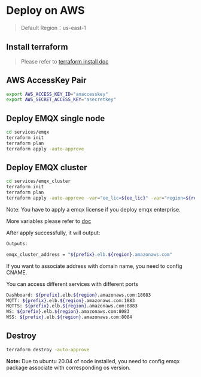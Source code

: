 # Deploy on AWS

> Default Region：us-east-1

## Install terraform
> Please refer to [terraform install doc](https://learn.hashicorp.com/tutorials/terraform/install-cli)


## AWS AccessKey Pair
```bash
export AWS_ACCESS_KEY_ID="anaccesskey"
export AWS_SECRET_ACCESS_KEY="asecretkey"
```

## Deploy EMQX single node
```bash
cd services/emqx
terraform init
terraform plan
terraform apply -auto-approve
```


## Deploy EMQX cluster
```bash
cd services/emqx_cluster
terraform init
terraform plan
terraform apply -auto-approve -var="ee_lic=${ee_lic}" -var="region=${region}"
```
Note: You have to apply a emqx license if you deploy emqx enterprise.

More variables please refer to [doc](docs/variables.md)

After apply successfully, it will output:
```bash
Outputs:

emqx_cluster_address = "${prefix}.elb.${region}.amazonaws.com"
```

If you want to associate address with domain name, you need to config CNAME.

You can access different services with different ports
```bash
Dashboard: ${prefix}.elb.${region}.amazonaws.com:18083
MQTT: ${prefix}.elb.${region}.amazonaws.com:1883
MQTTS: ${prefix}.elb.${region}.amazonaws.com:8883
WS: ${prefix}.elb.${region}.amazonaws.com:8083
WSS: ${prefix}.elb.${region}.amazonaws.com:8084
```

## Destroy
```bash
terraform destroy -auto-approve
```

**Note:** Due to ubuntu 20.04 of node installed, you need to config emqx package associate with corresponding os version.



